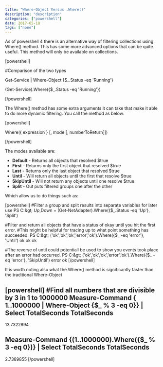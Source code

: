 ```yaml
---
title: "Where-Object Versus .Where()"
description: "description"
categories: ["powershell"]
date: 2017-05-18
tags: ["none"]
---
```


As of powershell 4 there is an alternative way of filtering collections using Where() method. This has some more advanced options that can be quite useful. This method will only be available on collections.

[powershell]

#Comparison of the two types

Get-Service | Where-Object {$_.Status -eq 'Running'}

(Get-Service).Where({$_.Status -eq 'Running'})

[/powershell]

The Where() method has some extra arguments it can take that make it able to do more dynamic filtering. You call the method as below:

[powershell]

Where({ expression } [, mode [, numberToReturn]])

[/powershell]

The modes available are:
<ul>
 	<li><strong>Default</strong> - Returns all objects that resolved $true</li>
 	<li><strong>First</strong> - Returns only the first object that resolved $true</li>
 	<li><strong>Last</strong> - Returns only the last object that resolved $true</li>
 	<li><strong>Until</strong> - Will return all objects until the first that resolve $true</li>
 	<li><strong>SkipUntil</strong> - Will not return any objects until one resolve $true</li>
 	<li><strong>Split</strong> - Out puts filtered groups one after the other</li>
</ul>
Which allow us to do things such as:

[powershell]
#Filter a group and split results into separate variables for later use
PS C:\&gt; $Up,$Down = (Get-NetAdapter).Where({$_.Status -eq 'Up'}, 'Split')

#Filter and return all objects that have a status of okay until you hit the first error.
#This might be helpful for tracing up to what point something has succeeded.
PS C:\&gt; ('ok','ok','ok','error','ok').Where({$_ -eq 'error'}, 'Until')
ok
ok
ok

#The reverse of until could potentiall be used to show you events took place after an error had occurred.
PS C:\&gt;&nbsp;('ok','ok','ok','error','ok').Where({$_ -eq 'error'}, 'SkipUntil')
error
ok
[/powershell]

It is worth noting also what the Where() method is significantly faster than the traditional Where-Object

[powershell]
#Find all numbers that are divisible by 3 in 1 to 1000000
Measure-Command { 1..1000000 | Where-Object {$_ % 3 -eq 0}} | Select TotalSeconds
TotalSeconds
------------
 13.7322894

Measure-Command {(1..1000000).Where({$_ % 3 -eq 0})} | Select TotalSeconds
TotalSeconds
------------
 2.7389855
[/powershell]

&nbsp;